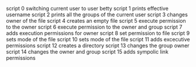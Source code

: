 script 0 switching current user to user betty
script 1 prints effective username
script 2 prints all the groups of the current user
script 3 changes owner of the file
script 4 creates an empty file
script 5 execute permission to the owner
script 6 execute permission to the owner and group
script 7 adds execution permissions for owner
script 8 set permission to file
script 9 sets mode of the file
script 10 sets mode of the file
script 11 adds excecutive permissions
script 12 creates a directory
script 13 changes the group owner
script 14 changes the owner and group
script 15 adds sympolic link permissions
